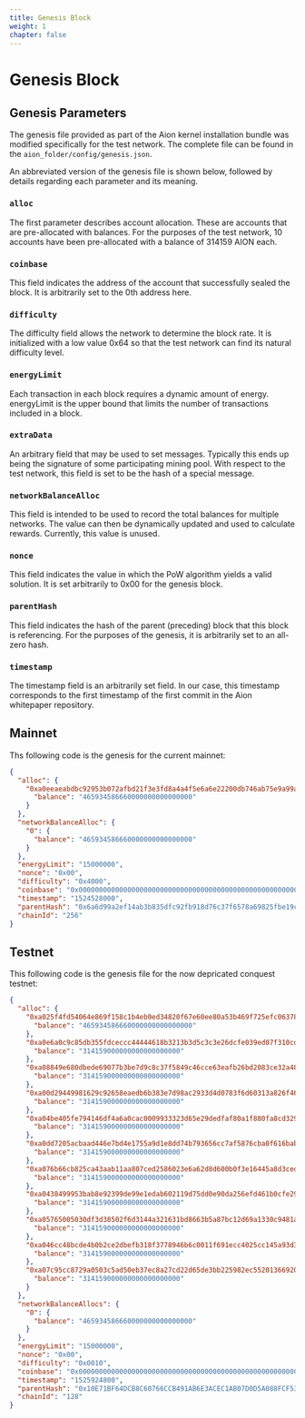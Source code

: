 ```yaml
---
title: Genesis Block
weight: 1
chapter: false
---
```


# Genesis Block

## Genesis Parameters

The genesis file provided as part of the Aion kernel installation bundle was modified specifically for the test network. The complete file can be found in the `aion_folder/config/genesis.json`.

An abbreviated version of the genesis file is shown below, followed by details regarding each parameter and its meaning.

### `alloc`

The first parameter describes account allocation. These are accounts that are pre-allocated with balances. For the purposes of the test network, 10 accounts have been pre-allocated with a balance of 314159 AION each.

### `coinbase`

This field indicates the address of the account that successfully sealed the block. It is arbitrarily set to the 0th address here.

### `difficulty`

The difficulty field allows the network to determine the block rate. It is initialized with a low value 0x64 so that the test network can find its natural difficulty level.

### `energyLimit`

Each transaction in each block requires a dynamic amount of energy. energyLimit is the upper bound that limits the number of transactions included in a block.

### `extraData`

An arbitrary field that may be used to set messages. Typically this ends up being the signature of some participating mining pool. With respect to the test network, this field is set to be the hash of a special message.

### `networkBalanceAlloc`

This field is intended to be used to record the total balances for multiple networks. The value can then be dynamically updated and used to calculate rewards. Currently, this value is unused.

### `nonce`

This field indicates the value in which the PoW algorithm yields a valid solution. It is set arbitrarily to 0x00 for the genesis block.

### `parentHash`

This field indicates the hash of the parent (preceding) block that this block is referencing. For the purposes of the genesis, it is arbitrarily set to an all-zero hash.

### `timestamp`

The timestamp field is an arbitrarily set field. In our case, this timestamp corresponds to the first timestamp of the first commit in the Aion whitepaper repository.

## Mainnet

Ths following code is the genesis for the current mainnet:

```json
{
  "alloc": {
    "0xa0eeaeabdbc92953b072afbd21f3e3fd8a4a4f5e6a6e22200db746ab75e9a99a": {
      "balance": "465934586660000000000000000"
    }
  },
  "networkBalanceAlloc": {
    "0": {
      "balance": "465934586660000000000000000"
    }
  },
  "energyLimit": "15000000",
  "nonce": "0x00",
  "difficulty": "0x4000",
  "coinbase": "0x0000000000000000000000000000000000000000000000000000000000000000",
  "timestamp": "1524528000",
  "parentHash": "0x6a6d99a2ef14ab3b835dfc92fb918d76c37f6578a69825fbe19cd366485604b1",
  "chainId": "256"
}
```

## Testnet

This following code is the genesis file for the now depricated conquest testnet:

```json
{
  "alloc": {
    "0xa025f4fd54064e869f158c1b4eb0ed34820f67e60ee80a53b469f725efc06378": {
      "balance": "465934586660000000000000000"
    },
    "0xa0e6a0c9c85db355fdceccc44444618b3213b3d5c3c3e26dcfe039ed07f310cd": {
      "balance": "314159000000000000000000"
    },
    "0xa08849e680dbede69077b3be7d9c8c37f5849c46cce63eafb26bd2083ce32a48": {
      "balance": "314159000000000000000000"
    },
    "0xa00d29449981629c92658eaedb6b383e7d98ac2933d4d0783f6d60313a826f46": {
      "balance": "314159000000000000000000"
    },
    "0xa04be405fe794146df4a6a0cac0009933323d65e29dedfaf80a1f880fa8cd329": {
      "balance": "314159000000000000000000"
    },
    "0xa0dd7205acbaad446e7bd4e1755a9d1e8dd74b793656cc7af5876cba0f616bab": {
      "balance": "314159000000000000000000"
    },
    "0xa076b66cb825ca43aab11aa807ced2586023e6a62d8d600b0f3e16445a8d3ced": {
      "balance": "314159000000000000000000"
    },
    "0xa0438499953bab8e92399de99e1edab602119d75dd0e90da256efd461b0cfe29": {
      "balance": "314159000000000000000000"
    },
    "0xa05765005030df3d38502f6d3144a321631bd8663b5a87bc12d69a1330c9481a": {
      "balance": "314159000000000000000000"
    },
    "0xa046cc48bcde4b0b2ce2dbefb318f3778946b6c0011f691ecc4025cc145a93d3": {
      "balance": "314159000000000000000000"
    },
    "0xa07c95cc8729a0503c5ad50eb37ec8a27cd22d65de3bb225982ec55201366920": {
      "balance": "314159000000000000000000"
    }
  },
  "networkBalanceAllocs": {
    "0": {
      "balance": "465934586660000000000000000"
    }
  },
  "energyLimit": "15000000",
  "nonce": "0x00",
  "difficulty": "0x0010",
  "coinbase": "0x0000000000000000000000000000000000000000000000000000000000000000",
  "timestamp": "1525924800",
  "parentHash": "0x10E71BF64DCB8C60766CCB491AB6E3ACEC1AB07D0D5A088FCF533CBFBC801295",
  "chainId": "128"
}
```